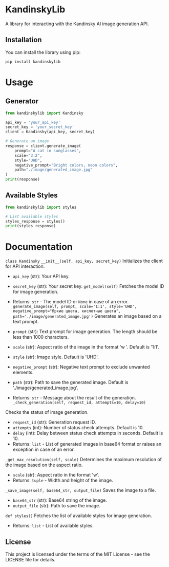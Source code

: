 # KandinskyLib

A library for interacting with the Kandinsky AI image generation API.

## Installation

You can install the library using pip:

```bash
pip install kandinskylib
```

# Usage

## Generator

```python
from kandinskylib import Kandinsky

api_key = 'your_api_key'
secret_key = 'your_secret_key'
client = Kandinsky(api_key, secret_key)

# Generate an image
response = client.generate_image(
    prompt="A cat in sunglasses",
    scale="3:2",
    style="UHD",
    negative_prompt="Bright colors, neon colors",
    path="./image/generated_image.jpg"
)
print(response)
```

## Available Styles

```python
from kandinskylib import styles

# List available styles
styles_response = styles()
print(styles_response)
```

# Documentation
`class Kandinsky`
`__init__(self, api_key, secret_key)`
Initializes the client for API interaction.

- `api_key` (str): Your API key.
- `secret_key` (str): Your secret key.
`get_model(self)`
Fetches the model ID for image generation.

- Returns: `str` - The model ID or `None` in case of an error.
`generate_image(self, prompt, scale='1:1', style='UHD', negative_prompt="Яркие цвета, кислотные цвета", path='./image/generated_image.jpg')`
Generates an image based on a text prompt.

- `prompt` (str): Text prompt for image generation. The length should be less than 1000 characters.
- `scale` (str): Aspect ratio of the image in the format 'w
'. Default is '1:1'.
- `style` (str): Image style. Default is 'UHD'.
- `negative_prompt` (str): Negative text prompt to exclude unwanted elements.
- `path` (str): Path to save the generated image. Default is './image/generated_image.jpg'.
- Returns: `str` - Message about the result of the generation.
`_check_generation(self, request_id, attempts=10, delay=10)`

Checks the status of image generation.

- `request_id` (str): Generation request ID.
- `attempts` (int): Number of status check attempts. Default is 10.
- `delay` (int): Delay between status check attempts in seconds. Default is 10.
- Returns: `list` - List of generated images in base64 format or raises an exception in case of an error.

`_get_max_resolution(self, scale)`
Determines the maximum resolution of the image based on the aspect ratio.

- `scale` (str): Aspect ratio in the format 'w'.
- Returns: `tuple` - Width and height of the image.

`_save_image(self, base64_str, output_file)`
Saves the image to a file.

- `base64_str` (str): Base64 string of the image.
- `output_file` (str): Path to save the image.
  
`def styles()`
Fetches the list of available styles for image generation.

- Returns: `list` - List of available styles.

## License

This project is licensed under the terms of the MIT License - see the LICENSE file for details.